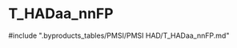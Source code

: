 # T_HADaa_nnFP

<!-- ATTENTION : Ne pas supprimer ou modifier la ligne ci-dessous -->
#include ".byproducts_tables/PMSI/PMSI HAD/T_HADaa_nnFP.md"
<!-- ATTENTION : Ne pas supprimer ou modifier la ligne ci-dessus -->
